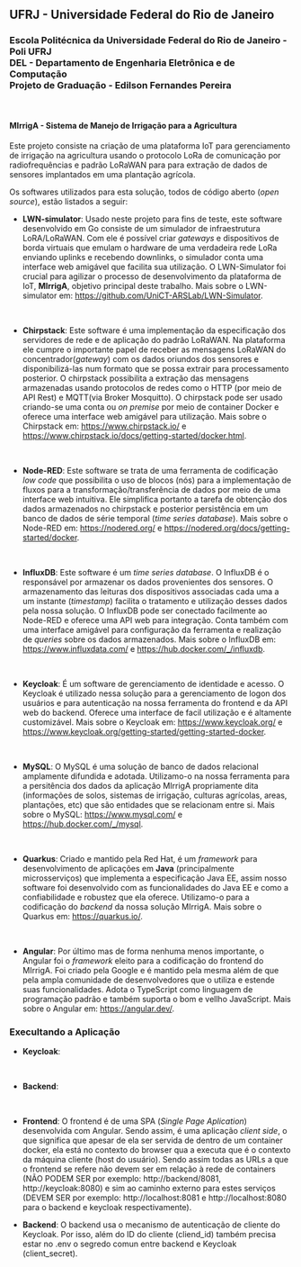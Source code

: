 ## UFRJ - Universidade Federal do Rio de Janeiro
<h3>
    Escola Politécnica da Universidade Federal do Rio de Janeiro - Poli UFRJ <br>
    DEL - Departamento de Engenharia Eletrônica e de Computação<br>
    Projeto de Graduação - Edilson Fernandes Pereira
</h3>

<br>

<h4>MIrrigA - Sistema de Manejo de Irrigação para a Agricultura</h4>


Este projeto consiste na criação de uma plataforma IoT para gerenciamento de irrigação na agricultura usando o protocolo LoRa de comunicação por radiofrequências e padrão LoRaWAN para para extração de dados de sensores implantados em uma plantação agrícola.

Os softwares utilizados para esta solução, todos de código aberto (*open source*),  estão listados a seguir:

- **LWN-simulator**: Usado neste projeto para fins de teste, este software desenvolvido em Go consiste de um simulador de infraestrutura LoRA/LoRaWAN. Com ele é possível criar *gateways* e dispositivos de borda virtuais que emulam o hardware de uma verdadeira rede LoRa enviando uplinks e recebendo downlinks, o simulador conta uma interface web amigável que facilita sua utilização. O LWN-Simulator foi crucial para agilizar o processo de desenvolvimento da plataforma de IoT, **MIrrigA**, objetivo principal deste trabalho. Mais sobre o LWN-simulator em: https://github.com/UniCT-ARSLab/LWN-Simulator.

<br>

- **Chirpstack**: Este software é uma implementação da especificação dos servidores de rede e de aplicação do padrão LoRaWAN. Na plataforma ele cumpre o importante papel de receber as mensagens LoRaWAN do concentrador(*gateway*) com os dados oriundos dos sensores e disponibilizá-las num formato que se possa extrair para processamento posterior. O chirpstack possibilita a extração das mensagens armazenadas usando protocolos de redes como o HTTP (por meio de API Rest) e MQTT(via Broker Mosquitto). O chirpstack pode ser usado criando-se uma conta ou *on premise* por meio de container Docker e oferece uma interface web amigável para utilização. Mais sobre o Chirpstack em: https://www.chirpstack.io/ e https://www.chirpstack.io/docs/getting-started/docker.html.

<br>

- **Node-RED**: Este software  se trata de uma ferramenta de codificação *low code* que possibilita o uso de blocos (nós) para a implementação de fluxos para a transformação/transferência de dados por meio de uma interface web intuitiva. Ele simplifica portanto a tarefa de obtenção dos dados armazenados no chirpstack e posterior persistência em um banco de dados de série temporal (*time series database*). Mais sobre o Node-RED em: https://nodered.org/ e https://nodered.org/docs/getting-started/docker.


<br>


- **InfluxDB**: Este software é um *time series database*. O InfluxDB é o responsável por armazenar os dados provenientes dos sensores. O armazenamento das leituras dos dispositivos associadas cada uma a um instante (*timestamp*) facilita o tratamento e utilização desses dados pela nossa solução. O InfluxDB pode ser conectado facilmente ao Node-RED e oferece uma API web para integração. Conta também com uma interface amigável para configuração da ferramenta e realização de *queries* sobre os dados armazenados. Mais sobre o InfluxDB em: https://www.influxdata.com/ e https://hub.docker.com/_/influxdb.


<br>

- **Keycloak**: É um software de gerenciamento de identidade e acesso. O Keycloak é utilizado nessa solução para a gerenciamento de logon dos usuários e para autenticação na nossa ferramenta do frontend e da API web do backend. Oferece uma interface de facil utilização e é altamente customizável. Mais sobre o Keycloak em: https://www.keycloak.org/ e https://www.keycloak.org/getting-started/getting-started-docker.


<br>


- **MySQL**: O MySQL é uma solução de banco de dados relacional amplamente difundida e adotada. Utilizamo-o na nossa ferramenta para a persitência dos dados da aplicação MIrrigA propriamente dita (informações de solos, sistemas de irrigação, culturas agrícolas, areas, plantações, etc) que são entidades que se relacionam entre si. Mais sobre o MySQL: https://www.mysql.com/ e https://hub.docker.com/_/mysql.


<br>


- **Quarkus**: Criado e mantido pela Red Hat, é um *framework* para desenvolvimento de aplicações em **Java** (principalmente microsserviços) que implementa a especificação Java EE, assim nosso software foi desenvolvido com as funcionalidades do Java EE e como a confiabilidade e robustez que ela oferece. Utilizamo-o para a codificação do *backend* da nossa solução MIrrigA. Mais sobre o Quarkus em: https://quarkus.io/.


<br>


- **Angular**: Por último mas de forma nenhuma menos importante, o Angular foi o *framework* eleito para a codificação do frontend do MIrrigA. Foi criado pela Google e é mantido pela mesma além de que pela ampla comunidade de desenvolvedores que o utiliza e estende suas funcionalidades. Adota o TypeScript como linguagem de programação padrão e também suporta o bom e vellho JavaScript. Mais sobre o Angular em: https://angular.dev/.



### Execultando a Aplicação

- **Keycloak**:

<br>

- **Backend**:

<br>

- **Frontend**: O frontend é de uma SPA (*Single Page Aplication*) desenvolvida com Angular. Sendo assim, é uma aplicação *client side*, o que significa que apesar de ela ser servida de dentro de um container docker, ela está no contexto do browser qua a executa que é o contexto da máquina cliente (host do usuário). Sendo assim todas as URLs a que o frontend se refere não devem ser em relação à rede de containers (NÃO PODEM SER por exemplo: http://backend/8081, http://keycloak:8080) e sim ao caminho externo para estes serviços (DEVEM SER por exemplo: http://localhost:8081 e http://localhost:8080 para o backend e keycloak respectivamente).

- **Backend**: O backend usa o mecanismo de autenticação de cliente do Keycloak. Por isso, além do ID do cliente (cliend_id) também precisa estar no .env o segredo comun entre backend e Keycloak (client_secret).